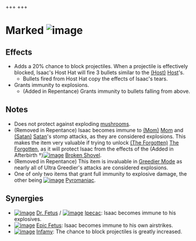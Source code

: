 +++
+++

 # Marked ![image](/image/Marked.png) 


Effects
---------


* Adds a 20% chance to block projectiles. When a projectile is effectively blocked, Isaac's Host Hat will fire 3 bullets similar to the [(Host)](/wiki/Host "Host") [Host](/wiki/Host "Host")'s.
	+ Bullets fired from Host Hat copy the effects of Isaac's tears.
* Grants immunity to explosions.
	+ (Added in Repentance) Grants immunity to bullets falling from above.


Notes
-------


* Does not protect against exploding [mushrooms](/wiki/Rocks#Mushrooms "Rocks").
* (Removed in Repentance) Isaac becomes immune to [(Mom)](/wiki/Mom "Mom") [Mom](/wiki/Mom "Mom") and [(Satan)](/wiki/Satan "Satan") [Satan](/wiki/Satan "Satan")'s stomp attacks, as they are considered explosions. This makes the item very valuable if trying to unlock  [(The Forgotten)](/wiki/The_Forgotten "The Forgotten") [The Forgotten](/wiki/The_Forgotten "The Forgotten"), as it will protect Isaac from the effects of the (Added in Afterbirth †)[![image](/image/Broken_Shovel.png)](/wiki/Broken_Shovel "Broken Shovel") [Broken Shovel](/wiki/Broken_Shovel "Broken Shovel").
* (Removed in Repentance) This item is invaluable in [Greedier Mode](/wiki/Greed_Mode#Greedier_Mode "Greed Mode") as nearly all of Ultra Greedier's attacks are considered explosions.
* One of only two items that grant full immunity to explosive damage, the other being [![image](/image/Pyromaniac.png)](/wiki/Pyromaniac "Pyromaniac") [Pyromaniac](/wiki/Pyromaniac "Pyromaniac").


Synergies
-----------


* [![image](/image/Dr._Fetus.png)](/wiki/Dr._Fetus "Dr. Fetus") [Dr. Fetus](/wiki/Dr._Fetus "Dr. Fetus") / [![image](/image/Ipecac.png)](/wiki/Ipecac "Ipecac") [Ipecac](/wiki/Ipecac "Ipecac"): Isaac becomes immune to his explosives.
* [![image](/image/Epic_Fetus.png)](/wiki/Epic_Fetus "Epic Fetus") [Epic Fetus](/wiki/Epic_Fetus "Epic Fetus"): Isaac becomes immune to his own airstrikes.
* [![image](/image/Infamy.png)](/wiki/Infamy "Infamy") [Infamy](/wiki/Infamy "Infamy"): The chance to block projectiles is greatly increased.



